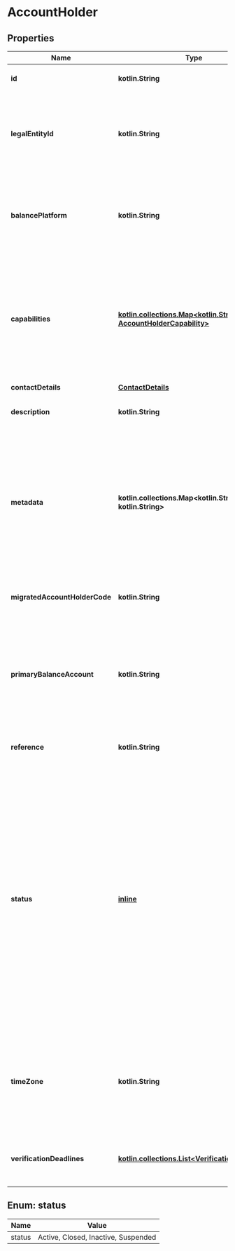 
# AccountHolder

## Properties
Name | Type | Description | Notes
------------ | ------------- | ------------- | -------------
**id** | **kotlin.String** | The unique identifier of the account holder. | 
**legalEntityId** | **kotlin.String** | The unique identifier of the [legal entity](https://docs.adyen.com/api-explorer/legalentity/latest/post/legalEntities#responses-200-id) associated with the account holder. Adyen performs a verification process against the legal entity of the account holder. | 
**balancePlatform** | **kotlin.String** | The unique identifier of the [balance platform](https://docs.adyen.com/api-explorer/#/balanceplatform/latest/get/balancePlatforms/{id}__queryParam_id) to which the account holder belongs. Required in the request if your API credentials can be used for multiple balance platforms. |  [optional]
**capabilities** | [**kotlin.collections.Map&lt;kotlin.String, AccountHolderCapability&gt;**](AccountHolderCapability.md) | Contains key-value pairs that specify the actions that an account holder can do in your platform. The key is a capability required for your integration. For example, **issueCard** for Issuing. The value is an object containing the settings for the capability. |  [optional]
**contactDetails** | [**ContactDetails**](ContactDetails.md) |  |  [optional]
**description** | **kotlin.String** | Your description for the account holder, maximum 300 characters. |  [optional]
**metadata** | **kotlin.collections.Map&lt;kotlin.String, kotlin.String&gt;** | A set of key and value pairs for general use. The keys do not have specific names and may be used for storing miscellaneous data as desired. &gt; Note that during an update of metadata, the omission of existing key-value pairs will result in the deletion of those key-value pairs. |  [optional]
**migratedAccountHolderCode** | **kotlin.String** | The unique identifier of the migrated account holder in the classic integration. |  [optional]
**primaryBalanceAccount** | **kotlin.String** | The ID of the account holder&#39;s primary balance account. By default, this is set to the first balance account that you create for the account holder. To assign a different balance account, send a PATCH request. |  [optional]
**reference** | **kotlin.String** | Your reference for the account holder, maximum 150 characters. |  [optional]
**status** | [**inline**](#Status) | The status of the account holder.  Possible values:    * **Active**: The account holder is active. This is the default status when creating an account holder.    * **Inactive (Deprecated)**: The account holder is temporarily inactive due to missing KYC details. You can set the account back to active by providing the missing KYC details.    * **Suspended**: The account holder is permanently deactivated by Adyen. This action cannot be undone.   * **Closed**: The account holder is permanently deactivated by you. This action cannot be undone. |  [optional]
**timeZone** | **kotlin.String** | The time zone of the account holder. For example, **Europe/Amsterdam**. Defaults to the time zone of the balance platform if no time zone is set. For possible values, see the [list of time zone codes](https://en.wikipedia.org/wiki/List_of_tz_database_time_zones). |  [optional]
**verificationDeadlines** | [**kotlin.collections.List&lt;VerificationDeadline&gt;**](VerificationDeadline.md) | List of verification deadlines and the capabilities that will be disallowed if verification errors are not resolved. |  [optional]


<a name="Status"></a>
## Enum: status
Name | Value
---- | -----
status | Active, Closed, Inactive, Suspended



